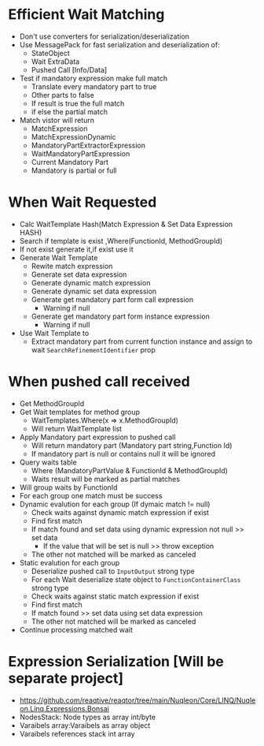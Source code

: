 ﻿# Efficient Wait Matching
* Don't use converters for serialization/deserialization
* Use MessagePack for fast serialization and deserialization of:
	* StateObject
	* Wait ExtraData
	* Pushed Call [Info/Data]
* Test if mandatory expression make full match
	* Translate every mandatory part to true
	* Other parts to false
	* If result is true the full match
	* if else the partial match
* Match vistor will return
	* MatchExpression
	* MatchExpressionDynamic
	* MandatoryPartExtractorExpression
	* WaitMandatoryPartExpression
	* Current Mandatory Part
	* Mandatory is partial or full

# When Wait Requested
* Calc WaitTemplate Hash(Match Expression & Set Data Expression HASH)
* Search if template is exist ,Where(FunctionId, MethodGroupId)
* If not exist generate it,if exist use it
* Generate Wait Template
	* Rewite match expression
	* Generate set data expression
	* Generate dynamic match expression
	* Generate dynamic set data expression
	* Generate get mandatory part form call expression
		* Warning if null
	* Generate get mandatory part form instance expression
		* Warning if null
* Use Wait Template to
	* Extract mandatory part from current function instance and assign to wait `SearchRefinementIdentifier` prop

# When pushed call received
* Get MethodGroupId
* Get Wait templates for method group
	* WaitTemplates.Where(x => x.MethodGroupId)
	* Will return WaitTemplate list
* Apply Mandatory part expression to pushed call
	* Will return mandatory part (Mandatory part string,Function Id)
	* If mandatory part is null or contains null it will be ignored
* Query waits table
	* Where (MandatoryPartValue & FunctionId & MethodGroupId)
	* Waits result will be marked as partial matches
* Will group waits by FunctionId
* For each group one match must be success
* Dynamic evalution for each group (If dymaic match != null)
	* Check waits against dynamic match expression if exist
	* Find first match
	* If match found and set data using dynamic expression not null >> set data
		* If the value that will be set is null >> throw exception
	* The other not matched will be marked as canceled
* Static evalution for each group
	* Deserialize pushed call to `InputOutput` strong type
	* For each Wait deserialize state object to `FunctionContainerClass` strong type
	* Check waits against static match expression if exist
	* Find first match
	* If match found >> set data using set data expression
	* The other not matched will be marked as canceled
* Continue processing matched wait

# Expression Serialization [Will be separate project]
* https://github.com/reaqtive/reaqtor/tree/main/Nuqleon/Core/LINQ/Nuqleon.Linq.Expressions.Bonsai
* NodesStack: Node types as array int/byte
* Varaibels array:Varaibels as array object
* Varaibels references stack int array

